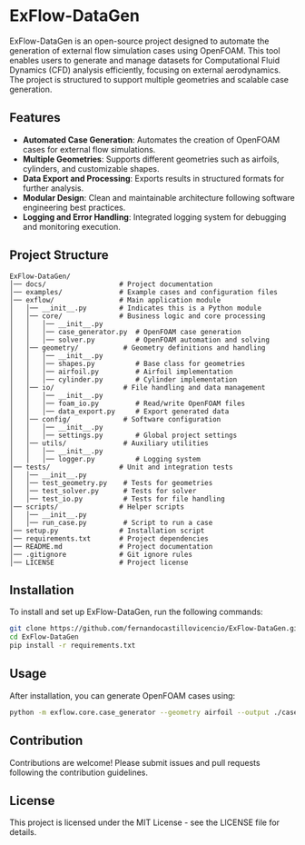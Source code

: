 # ExFlow-DataGen

ExFlow-DataGen is an open-source project designed to automate the generation of external flow simulation cases using OpenFOAM. 
This tool enables users to generate and manage datasets for Computational Fluid Dynamics (CFD) analysis efficiently, 
focusing on external aerodynamics. The project is structured to support multiple geometries and scalable case generation.

## Features

- **Automated Case Generation**: Automates the creation of OpenFOAM cases for external flow simulations.
- **Multiple Geometries**: Supports different geometries such as airfoils, cylinders, and customizable shapes.
- **Data Export and Processing**: Exports results in structured formats for further analysis.
- **Modular Design**: Clean and maintainable architecture following software engineering best practices.
- **Logging and Error Handling**: Integrated logging system for debugging and monitoring execution.

## Project Structure

```
ExFlow-DataGen/
│── docs/                  # Project documentation
│── examples/              # Example cases and configuration files
│── exflow/                # Main application module
│   │── __init__.py        # Indicates this is a Python module
│   │── core/              # Business logic and core processing
│   │   │── __init__.py    
│   │   │── case_generator.py  # OpenFOAM case generation
│   │   │── solver.py          # OpenFOAM automation and solving
│   │── geometry/           # Geometry definitions and handling
│   │   │── __init__.py
│   │   │── shapes.py          # Base class for geometries
│   │   │── airfoil.py         # Airfoil implementation
│   │   │── cylinder.py        # Cylinder implementation
│   │── io/                 # File handling and data management
│   │   │── __init__.py
│   │   │── foam_io.py         # Read/write OpenFOAM files
│   │   │── data_export.py     # Export generated data
│   │── config/             # Software configuration
│   │   │── __init__.py
│   │   │── settings.py        # Global project settings
│   │── utils/              # Auxiliary utilities
│   │   │── __init__.py
│   │   │── logger.py          # Logging system
│── tests/                 # Unit and integration tests
│   │── __init__.py
│   │── test_geometry.py    # Tests for geometries
│   │── test_solver.py      # Tests for solver
│   │── test_io.py          # Tests for file handling
│── scripts/               # Helper scripts
│   │── __init__.py
│   │── run_case.py         # Script to run a case
│── setup.py               # Installation script
│── requirements.txt       # Project dependencies
│── README.md              # Project documentation
│── .gitignore             # Git ignore rules
│── LICENSE                # Project license

```

## Installation

To install and set up ExFlow-DataGen, run the following commands:

```sh
git clone https://github.com/fernandocastillovicencio/ExFlow-DataGen.git
cd ExFlow-DataGen
pip install -r requirements.txt
```

## Usage

After installation, you can generate OpenFOAM cases using:

```sh
python -m exflow.core.case_generator --geometry airfoil --output ./cases/airfoil_case
```

## Contribution

Contributions are welcome! Please submit issues and pull requests following the contribution guidelines.

## License

This project is licensed under the MIT License - see the LICENSE file for details.